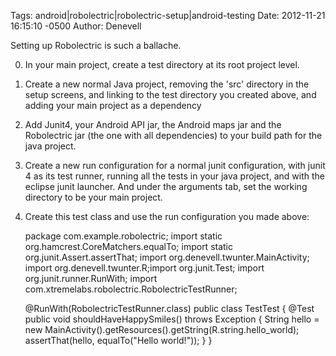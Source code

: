Tags:  android|robolectric|robolectric-setup|android-testing
Date: 2012-11-21 16:15:10 -0500 
Author: Denevell


Setting up Robolectric is such a ballache.

0. In your main project, create a test directory at its root project level.
0. Create a new normal Java project, removing the 'src' directory in the setup screens, and linking to the test directory you created above, and adding your main project as a dependency
0. Add Junit4, your Android API jar, the Android maps jar and the Robolectric jar (the one with all dependencies) to your build path for the java project.
0. Create a new run configuration for a normal junit configuration, with junit 4 as its test runner, running all the tests in your java project, and with the eclipse junit launcher. And under the arguments tab, set the working directory to be your main project.
0. Create this test class and use the run configuration you made above:

     package com.example.robolectric;
     import static org.hamcrest.CoreMatchers.equalTo;
     import static org.junit.Assert.assertThat;
     import org.denevell.twunter.MainActivity;
     import org.denevell.twunter.R;import org.junit.Test;
     import org.junit.runner.RunWith; 
     import com.xtremelabs.robolectric.RobolectricTestRunner; 
    
     @RunWith(RobolectricTestRunner.class)
     public class TestTest {
        @Test
        public void shouldHaveHappySmiles() throws Exception {
            String hello = new MainActivity().getResources().getString(R.string.hello_world);
            assertThat(hello, equalTo("Hello world!"));
        }
     }

